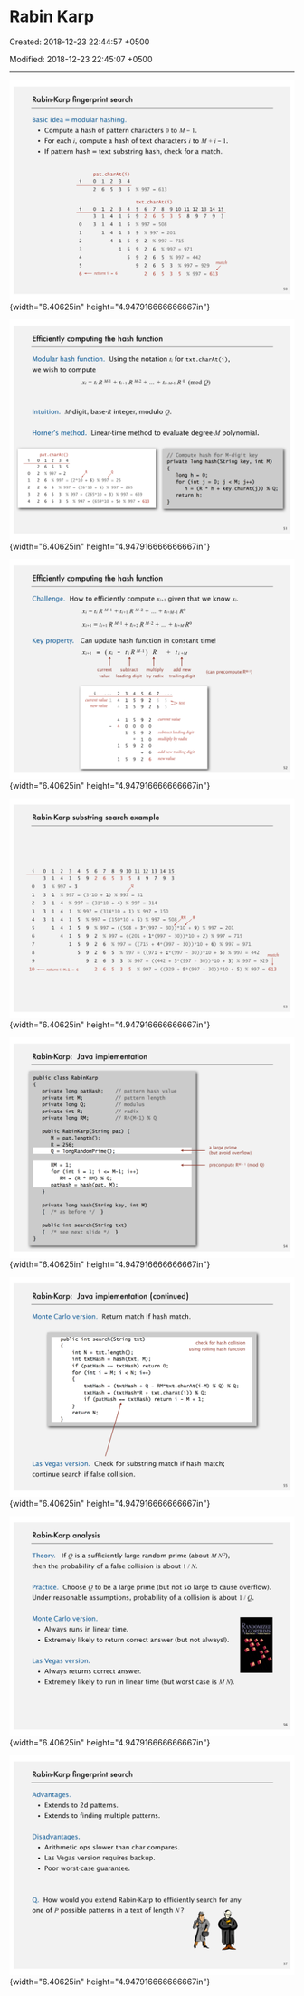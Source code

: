 # Rabin Karp

Created: 2018-12-23 22:44:57 +0500

Modified: 2018-12-23 22:45:07 +0500

---

![Rabin-Karp fingerprint search Basic idea = modular hashing. • Compute a hash of pattern characters 0 to M- 1. • For each i, compute a hash of text characters i to M + i- • If pattern hash = text substring hash, check for a match. pat. charAt(i) o 2 o 3 3 o 1 2 1 6 1 1 1 1 2 5 2 4 4 4 4 3 3 3 1 1 1 1 4 5 4 5 5 5 5 % 997 = 613 txt . charAt(i) 6 7 8 9 10 11 12 13 14 15 5 9 265358979 % 997 = 508 9 % 997 = 201 9 2 % 997 = 715 ](media/Rabin-Karp-image1.png){width="6.40625in" height="4.947916666666667in"}

![Efficiently computing the hash function Modular hash function. Using the notation ti for txt.charAt(i we wish to compute = tiR M-1 + ti+l R M-2 + + ti+M-1 R 0 (mod Q) Intuition. M-digit, base-R integer, modulo Q. Horner's method. Linear-time method to evaluate degree-M I pat. charAt() 535 2 % 997 = o 1 o 2 2 2 1 6 6 % 997 = (2*10 + 6) % 997 = 26 // Compute hash for private long hash(S long h = o; for (int j ](media/Rabin-Karp-image2.png){width="6.40625in" height="4.947916666666667in"}

![Efficiently computing the hash function Challenge. How to efficiently compute given that we knc Key property. Xi = tiR + ti+l R + ... + ti+M---1 RO --- ti+l R M-1 + + + ti+MR0 Xi+l ¯ Can update hash function in constant time! Xi+l current value tIRM-l) R subtract leading digit multiply by radix add new (can pre trailing digit current value new value 1 2 4 4 4 3 1 1 1 4 5 5 5 5 9 9 9 6 2 2 2 7 > text 6 5 current value ](media/Rabin-Karp-image3.png){width="6.40625in" height="4.947916666666667in"}

![Rabin-Karp substring search example o 1 2 3 4 5 6 7 8 9 o 3 3 3 3 3 3 2 4 0/0 997 = 1 1 1 1 1 1 1 3 1 4 5 3 5 9 6 2 7 6 8 5 9 10 11 12 13 14 15 3589793 % 997 = (3*10 + 1) 0/0 997 = 31 4 4 4 4 4 % 997 = (31*10 + 4) % 997 = 314 1 1 1 1 1 (314*10 + 1) 0/0 997 % 997 = = 150 5 5 5 5 5 0/0 997 = (150*10 + 5) 0/0 997 % 997 = ((508 + - + 9) 0/0 997 = 9 9 9 9 9 2 2 2 2 ((201 + - 0/0 997 = 6 6 6 % 997 - ((715 + - 5 % 997 = ((971 + 5 5 3 % 997 = ((442 + (997 - 30)) ](media/Rabin-Karp-image4.png){width="6.40625in" height="4.947916666666667in"}

![Rabin-Karp: Java implementation public class RabinKarp private long patHash; private int M; private long Q; private int R; private long RM; pattern hash value pattern length modul us radix // RA(M-I) % Q public Rabi nKarp(String pat) M = pat. length(); R = 256; Q = longRandomPrime() ; for (int • = 1; i M-1; patHash - hash(pat, M); a large (but av precon ](media/Rabin-Karp-image5.png){width="6.40625in" height="4.947916666666667in"}



![Rabin-Karp: Java implementation (continued) Monte Carlo version. Return match if hash match. public int search(String txt) check for has using rolling has int N = txt. length(); int txtHash if (patHash for (int i txtHash txtHash --- hash(txt, M); txtHash) return 0; = (txtHash + Q - RM*txt. charAt(i -M) % Q) = (txtHash*R + txt.charAt(i)) % Q; if (patHash txtHash) return i - return N; ](media/Rabin-Karp-image6.png){width="6.40625in" height="4.947916666666667in"}

![Rabin-Karp analysis Theory. If Q is a sufficiently large random prime (about MN then the probability of a false collision is about I/N. Practice. Choose Q to be a large prime (but not so large to c Under reasonable assumptions, probability of a collision is al Monte Carlo version. • Always runs in linear time. • Extremely likely to return correct answer (but not always Las Vegas version. • Always returns correct answer. ](media/Rabin-Karp-image7.png){width="6.40625in" height="4.947916666666667in"}

![Rabin-Karp fingerprint search Advantages. • Extends to 2d patterns. • Extends to finding multiple patterns. Disadvantages. • Arithmetic ops slower than char compares. • Las Vegas version requires backup. • Poor worst-case guarantee. How would you extend Rabin-Karp to efficiently search ft Q. one of P possible patterns in a text of length N? ](media/Rabin-Karp-image8.png){width="6.40625in" height="4.947916666666667in"}








